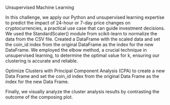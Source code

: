 Unsupervised Machine Learning

In this challenge, we apply our Python and unsupervised learning expertise to predict the impact of 24-hour or 7-day price changes on cryptocurrencies, a practical use case that can guide investment decisions.
We used the StandardScaler() module from scikit-learn to normalize the data from the CSV file. Created a DataFrame with the scaled data and set the coin_id index from the original DataFrame as the index for the new DataFrame.
We employed the elbow method, a crucial technique in unsupervised learning, to determine the optimal value for k, ensuring our clustering is accurate and reliable.

Optimize Clusters with Principal Component Analysis (CPA) to create a new Data Frame and set the coin_id index from the original Data Frame as the index for the new Data Frame.

Finally, we visually analyze the cluster analysis results by contrasting the outcome of the composing plot. 
